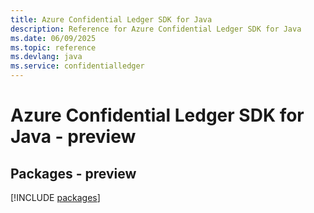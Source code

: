 ```yaml
---
title: Azure Confidential Ledger SDK for Java
description: Reference for Azure Confidential Ledger SDK for Java
ms.date: 06/09/2025
ms.topic: reference
ms.devlang: java
ms.service: confidentialledger
---
```

# Azure Confidential Ledger SDK for Java - preview
## Packages - preview
[!INCLUDE [packages](confidential-ledger-index.md)]
